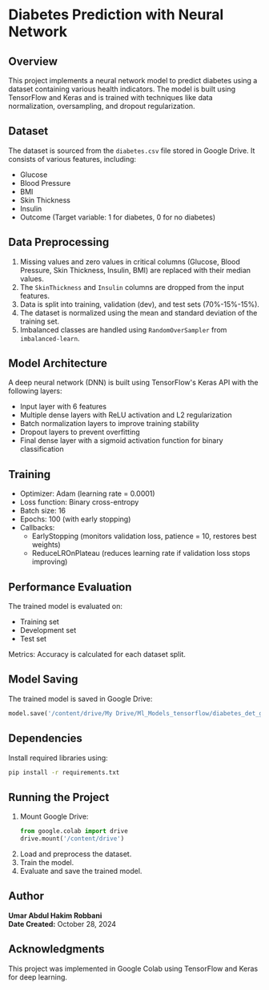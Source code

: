 # Diabetes Prediction with Neural Network

## Overview
This project implements a neural network model to predict diabetes using a dataset containing various health indicators. The model is built using TensorFlow and Keras and is trained with techniques like data normalization, oversampling, and dropout regularization.

## Dataset
The dataset is sourced from the `diabetes.csv` file stored in Google Drive. It consists of various features, including:
- Glucose
- Blood Pressure
- BMI
- Skin Thickness
- Insulin
- Outcome (Target variable: 1 for diabetes, 0 for no diabetes)

## Data Preprocessing
1. Missing values and zero values in critical columns (Glucose, Blood Pressure, Skin Thickness, Insulin, BMI) are replaced with their median values.
2. The `SkinThickness` and `Insulin` columns are dropped from the input features.
3. Data is split into training, validation (dev), and test sets (70%-15%-15%).
4. The dataset is normalized using the mean and standard deviation of the training set.
5. Imbalanced classes are handled using `RandomOverSampler` from `imbalanced-learn`.

## Model Architecture
A deep neural network (DNN) is built using TensorFlow's Keras API with the following layers:
- Input layer with 6 features
- Multiple dense layers with ReLU activation and L2 regularization
- Batch normalization layers to improve training stability
- Dropout layers to prevent overfitting
- Final dense layer with a sigmoid activation function for binary classification

## Training
- Optimizer: Adam (learning rate = 0.0001)
- Loss function: Binary cross-entropy
- Batch size: 16
- Epochs: 100 (with early stopping)
- Callbacks:
  - EarlyStopping (monitors validation loss, patience = 10, restores best weights)
  - ReduceLROnPlateau (reduces learning rate if validation loss stops improving)

## Performance Evaluation
The trained model is evaluated on:
- Training set
- Development set
- Test set

Metrics: Accuracy is calculated for each dataset split.

## Model Saving
The trained model is saved in Google Drive:
```python
model.save('/content/drive/My Drive/Ml_Models_tensorflow/diabetes_det_gd2_51.keras')
```

## Dependencies
Install required libraries using:
```bash
pip install -r requirements.txt
```

## Running the Project
1. Mount Google Drive:
   ```python
   from google.colab import drive
   drive.mount('/content/drive')
   ```
2. Load and preprocess the dataset.
3. Train the model.
4. Evaluate and save the trained model.

## Author
**Umar Abdul Hakim Robbani**  
**Date Created:** October 28, 2024

## Acknowledgments
This project was implemented in Google Colab using TensorFlow and Keras for deep learning.

